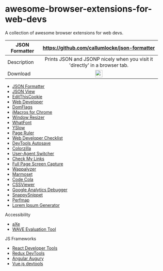 # awesome-browser-extensions-for-web-devs
A collection of awesome browser extensions for web devs.

| JSON Formatter | https://github.com/callumlocke/json-formatter |
| ------------- | :-------------: |
| Description | Prints JSON and JSONP nicely when you visit it 'directly' in a browser tab.|
| Download | <a href="https://chrome.google.com/webstore/detail/json-formatter/bcjindcccaagfpapjjmafapmmgkkhgoa" target="_blank"><img src="https://raw.githubusercontent.com/alrra/browser-logos/master/src/chrome/chrome_48x48.png" width="24" /></a> |

- [JSON Formatter](https://github.com/callumlocke/json-formatter)
- [JSON View](https://chrome.google.com/webstore/detail/jsonview/chklaanhfefbnpoihckbnefhakgolnmc?hl=en)
- [EditThisCookie](http://www.editthiscookie.com/)
- [Web Developer](https://chrispederick.com/work/web-developer/)
- [DomFlags](https://chrome.google.com/webstore/detail/domflags/nindoglnpjcjoaheijieagogboabafkc)
- [iMacros for Chrome](https://imacros.net/)
- [Window Resizer](https://chrome.google.com/webstore/detail/window-resizer/kkelicaakdanhinjdeammmilcgefonfh?hl=en)
- [WhatFont](http://www.chengyinliu.com/whatfont.html)
- [YSlow](http://yslow.org/)
- [Page Ruler](https://chrome.google.com/webstore/detail/page-ruler/jlpkojjdgbllmedoapgfodplfhcbnbpn)
- [Web Developer Checklist](http://webdevchecklist.com/)
- [DevTools Autosave](https://github.com/NV/chrome-devtools-autosave/)
- [Colorzilla](http://www.colorzilla.com/chrome/)
- [User-Agent Switcher](https://chrome.google.com/webstore/detail/user-agent-switcher/lkmofgnohbedopheiphabfhfjgkhfcgf)
- [Check My Links](https://github.com/ocodia/Check-My-Links/)
- [Full Page Screen Capture](https://mrcoles.com/full-page-screen-capture-chrome-extension/)
- [Wappalyzer](http://www.wappalyzer.com/)
- [Marmoset](https://chrome.google.com/webstore/detail/marmoset/npkfpddkpefnmkflhhligbkofhnafieb?hl=en)
- [Code Cola](https://chrome.google.com/webstore/detail/code-cola/lomkpheldlbkkfiifcbfifipaofnmnkn?hl=en)
- [CSSViewer](https://github.com/miled/cssviewer)
- [Google Analytics Debugger](https://chrome.google.com/webstore/detail/google-analytics-debugger/jnkmfdileelhofjcijamephohjechhna?hl=en)
- [SnappySnippet](https://chrome.google.com/webstore/detail/snappysnippet/blfngdefapoapkcdibbdkigpeaffgcil?hl=en)
- [Perfmap](https://chrome.google.com/webstore/detail/perfmap/hgpnhiajcdppfbogcpfdgcceepgkhdmk?hl=en&gl=GB)
- [Lorem Ipsum Generator](https://chrome.google.com/webstore/detail/lorem-ipsum-generator-def/mcdcbjjoakogbcopinefncmkcamnfkdb)

Accessibility
- [aXe](https://www.deque.com/axe/)
- [WAVE Evaluation Tool](https://wave.webaim.org/extension/)

JS Frameworks
- [React Developer Tools](https://github.com/facebook/react-devtools)
- [Redux DevTools](https://github.com/zalmoxisus/redux-devtools-extension)
- [Angular Augury](https://augury.angular.io/)
- [Vue.js devtools](https://github.com/vuejs/vue-devtools)
